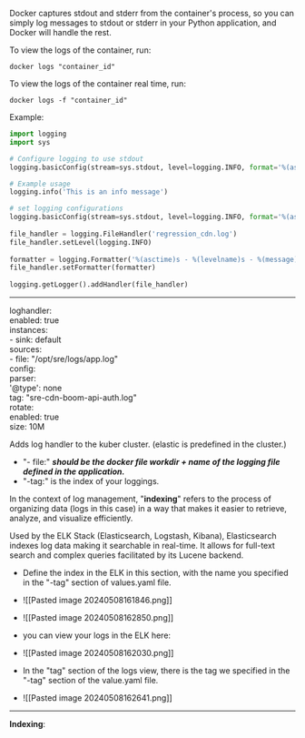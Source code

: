 
Docker captures stdout and stderr from the container's process, so you can simply log messages to stdout or stderr in your Python application, and Docker will handle the rest.

To view the logs of the container, run:
```shell
docker logs "container_id"
```

To view the logs of the container real time, run:
```shell
docker logs -f "container_id"
```
Example:
```python
import logging
import sys

# Configure logging to use stdout
logging.basicConfig(stream=sys.stdout, level=logging.INFO, format='%(asctime)s - %(levelname)s - %(message)s')

# Example usage
logging.info('This is an info message')
```

```python
# set logging configurations  
logging.basicConfig(stream=sys.stdout, level=logging.INFO, format='%(asctime)s - %(levelname)s - %(message)s')  
  
file_handler = logging.FileHandler('regression_cdn.log')  
file_handler.setLevel(logging.INFO)  
  
formatter = logging.Formatter('%(asctime)s - %(levelname)s - %(message)s')  
file_handler.setFormatter(formatter)  
  
logging.getLogger().addHandler(file_handler)
```

------------------------------------------------

loghandler:  
  enabled: true  
  instances:  
    - sink: default  
      sources:  
        - file: "/opt/sre/logs/app.log"  
          config:  
            parser:  
              '@type': none  
            tag: "sre-cdn-boom-api-auth.log"  
          rotate:  
            enabled: true  
            size: 10M

Adds log handler to the kuber cluster. (elastic is predefined in the cluster.)

- "- file:" ***should be the docker file workdir + name of the logging file defined in the application.***
- "-tag:" is the index of your loggings.

In the context of log management, "**indexing**" refers to the process of organizing data (logs in this case) in a way that makes it easier to retrieve, analyze, and visualize efficiently.

Used by the ELK Stack (Elasticsearch, Logstash, Kibana), Elasticsearch indexes log data making it searchable in real-time. It allows for full-text search and complex queries facilitated by its Lucene backend.

- Define the index in the ELK in this section, with the name you specified in the "-tag" section of values.yaml file.
- ![[Pasted image 20240508161846.png]]
- ![[Pasted image 20240508162850.png]]

- you can view your logs in the ELK here: 
- ![[Pasted image 20240508162030.png]]


- In the "tag" section of the logs view, there is the tag we specified in the "-tag" section of the value.yaml file.
- ![[Pasted image 20240508162641.png]]

---------------------------------------------------

**Indexing**:

